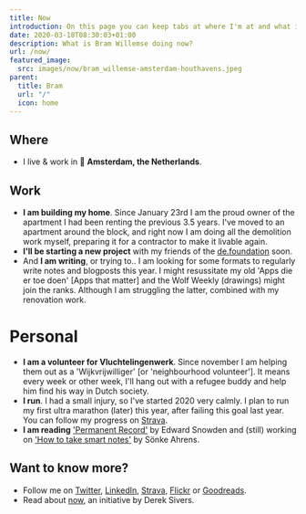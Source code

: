 ```yaml
---
title: Now
introduction: On this page you can keep tabs at where I'm at and what is keeping me busy right now.
date: 2020-03-18T08:30:03+01:00
description: What is Bram Willemse doing now?
url: /now/
featured_image:
  src: images/now/bram_willemse-amsterdam-houthavens.jpeg
parent:
  title: Bram
  url: "/"
  icon: home
---
```


## Where
- I live &amp; work in 📍 **Amsterdam, the Netherlands**.

## Work
- **I am building my home**. Since January 23rd I am the proud  owner of the apartment I had been renting the previous 3.5 years. I've moved to an apartment around the block, and right now I am doing all the demolition work myself, preparing it for a contractor to make it livable again.
- **I'll be starting a new project** with my friends of the [de.foundation](https://de.foundation) soon.
- And **I am writing**, or trying to.. I am looking for some formats to regularly write notes and blogposts this year. I might resussitate my old 'Apps die er toe doen' [Apps that matter] and the Wolf Weekly (drawings) might join the ranks. Although I am struggling the latter, combined with my renovation work.

# Personal
- **I am a volunteer for Vluchtelingenwerk**. Since november I am helping them out as a 'Wijkvrijwilliger' [or 'neighbourhood volunteer']. It means every week or other week, I'll hang out with a refugee buddy and help him find his way in Dutch society.
- **I run**. I had a small injury, so I've started 2020 very calmly. I plan to run my first ultra marathon (later) this year, after failing this goal last year. You can follow my progress on [Strava](https://strava.com/athletes/bramwillemse "Follow my training progress on Strava").
- **I am reading** ['Permanent Record'](https://www.goodreads.com/book/show/45995328-de-meeste-mensen-deugen "Check out the book 'Permanent Record' on GoodReads") by Edward Snowden and (still) working on <a href="https://www.goodreads.com/book/show/34507927-how-to-take-smart-notes" title="Check out the book 'How to take smart notes' on GoodReads">'How to take smart notes'</a> by Sönke Ahrens.

## Want to know more?
- Follow me on [Twitter](https://twitter.com/bramwillemse "Follow or contact me on Twitter"), [LinkedIn](https://linkedin.com/in/bramwillemse "Check out my profile and CV on LinkedIn"), [Strava](https://strava.com/athletes/bramwillemse "Follow my training progress on Strava"), [Flickr](https://flickr.com/bramwillemse "Explore my photos on Flickr") or [Goodreads](https://www.goodreads.com/bramwillemse "See what I read on my GoodReads profile").
- Read about <a href="https://nownownow.com/about">now</a>, an initiative by Derek Sivers.
